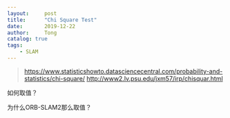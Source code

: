```yaml
---
layout:     post
title:      "Chi Square Test"
date:       2019-12-22
author:     Tong
catalog: true
tags:
    - SLAM
---
```


> https://www.statisticshowto.datasciencecentral.com/probability-and-statistics/chi-square/
> http://www2.lv.psu.edu/jxm57/irp/chisquar.html

如何取值？

为什么ORB-SLAM2那么取值？
